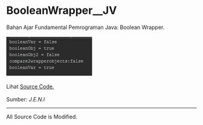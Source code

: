 # BooleanWrapper__JV
Bahan Ajar Fundamental Pemrograman Java: Boolean Wrapper.<br><br>
<img src="https://github.com/RizkyKhapidsyah/BooleanWrapper__JV/blob/master/rslts/Capture.PNG"><br><br>
Lihat <a href="https://github.com/RizkyKhapidsyah/BooleanWrapper__JV/blob/master/src/Java_Lang_BooleanWrapper.java">Source Code.</a><br><br>
Sumber: <i>J.E.N.I</i><br>

-----
All Source Code is Modified.
